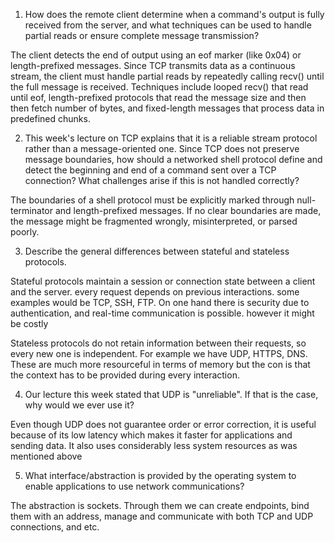 1. How does the remote client determine when a command's output is fully received from the server, and what techniques can be used to handle partial reads or ensure complete message transmission?

The client detects the end of output using an eof marker (like 0x04) or length-prefixed messages. Since TCP transmits data as a continuous stream, the client must handle partial reads by repeatedly calling recv() until the full message is received. Techniques include looped recv() that read until eof, length-prefixed protocols that read the message size and then then fetch number of bytes, and  fixed-length messages that process data in predefined chunks.


2. This week's lecture on TCP explains that it is a reliable stream protocol rather than a message-oriented one. Since TCP does not preserve message boundaries, how should a networked shell protocol define and detect the beginning and end of a command sent over a TCP connection? What challenges arise if this is not handled correctly?

The boundaries of a shell protocol must be explicitly marked through null-terminator and length-prefixed messages. If no clear boundaries are made, the message might be fragmented wrongly, misinterpreted, or parsed poorly. 

3. Describe the general differences between stateful and stateless protocols.

Stateful protocols maintain a session or connection state between a client and the server. every request depends on previous interactions. some examples would be TCP, SSH, FTP. On one hand there is security due to authentication, and real-time communication is possible. however it might be costly 

Stateless protocols do not retain information between their requests, so every new one is independent. For example we have UDP, HTTPS, DNS. These are much more resourceful in terms of memory but the con is that the context has to be provided during every interaction. 

4. Our lecture this week stated that UDP is "unreliable". If that is the case, why would we ever use it?

Even though UDP does not guarantee order or error correction, it is useful because of its low latency which makes it faster for applications and sending data. It also uses considerably less system resources as was mentioned above

5. What interface/abstraction is provided by the operating system to enable applications to use network communications?

The abstraction is sockets. Through them we can create endpoints, bind them with an address, manage and communicate with both TCP and UDP connections, and etc. 